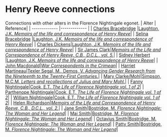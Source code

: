 # Henry Reeve connections
Connections with other alters in the Florence Nightingale egonet.
| Alter  | Reference|
| ------------- |------------- |
| [Charles Bracebridge](https://github.com/altealo/FNTest/blob/master/AltersReferences/CharlesBracebridge.md)  |[Laughton, J.K. *Memoirs of the life and correspondence of Henry Reeve*](https://archive.org/details/memoirslifeandc01reevgoog/page/n9/mode/2up)|
| [Selina Bracebridge](https://github.com/altealo/FNTest/blob/master/AltersReferences/SelinaBracebridge.md)  |[Laughton, J.K. *Memoirs of the life and correspondence of Henry Reeve*](https://archive.org/details/memoirslifeandc01reevgoog/page/n9/mode/2up)|
| [Charles Dickens](https://github.com/altealo/FNTest/blob/master/AltersReferences/CharlesDickens.md)|[Laughton, J.K. *Memoirs of the life and correspondence of Henry Reeve*](https://archive.org/details/memoirslifeandc01reevgoog/page/n198)|
| [Sir James Clark](https://github.com/altealo/FNTest/blob/master/AltersReferences/JamesClark.md)|[*Memoirs of the Life and Correspondence of Henry Reeve, C.B., D.C.L., vol. 5.*](https://novel.onlinehere.net/chapter/memoirs-of-the-life-and-correspondence-of-henry-reeve-cb-dcl/part-5-151763.html)|
| [Sidney Herbert](https://github.com/altealo/FNTest/blob/master/AltersReferences/SidneyHerbert.md)  |[Laughton, J.K. *Memoirs of the life and correspondence of Henry Reeve*](https://archive.org/details/memoirslifeandc01reevgoog/page/n9/mode/2up)|
| [John Macdonald](https://github.com/altealo/FNTest/blob/master/AltersReferences/JohnMacdonald.md)|[*War Correspondents in the Crimean*](https://www.countryjoe.com/nightingale/warcorr.htm)|
| [Harriet Martineau](https://github.com/altealo/FNTest/blob/master/AltersReferences/HarrietMartineau.md)|[Texler Segal, M., Demos, V. *Advancing Gender Research from the Nineteenth to the Twenty-First Centuries.*](https://books.google.co.uk/books?id=y6lffSY5rlYC&pg=PA46&lpg=PA46&dq=HENRY+REEVE+AND+FANNY+NIGHTINGALE&source=bl&ots=qCTgTphNpF&sig=ACfU3U1xzXbcW8MPWo_KSEPijbRDUqZaUQ&hl=en&sa=X&ved=2ahUKEwjSjr7L5tzkAhXLShUIHarPDmQQ6AEwC3oECAkQAQ#v=onepage&q=HENRY%20REEVE%20AND%20FANNY%20NIGHTINGALE&f=false)|
| [Mary Clarke/Mohl](https://github.com/altealo/FNTest/blob/master/AltersReferences/MaryClarke.md)|[Simpson, M.C.M. *Letters and recollections of Julius and Mary Mohl.*](https://archive.org/stream/lettersrecollect00simpiala/lettersrecollect00simpiala_djvu.txt)|
| [Fanny Nightingale](https://github.com/altealo/FNTest/blob/master/AltersReferences/FannyNightingale.md)|[Cook, E.T. *The Life of Florence Nightingale vol. 1 of 2*](https://www.gutenberg.org/files/40057/40057-h/40057-h.htm)|
| [Parthenope Nightingale](https://github.com/altealo/FNTest/blob/master/AltersReferences/ParthenopeNightingale.md)|[Cook, E.T. *The Life of Florence Nightingale vol. 1 of 2*](https://www.gutenberg.org/files/40057/40057-h/40057-h.htm)|
| [William Nightingale](https://github.com/altealo/FNTest/blob/master/AltersReferences/WilliamNightingale.md)|[Cook, E.T. *The Life of Florence Nightingale vol. 1 of 2*](https://www.gutenberg.org/files/40057/40057-h/40057-h.htm)|
| [Helen Richardson](https://github.com/altealo/FNTest/blob/master/AltersReferences/HelenRichardson.md)|[*Memoirs of the Life and Correspondence of Henry Reeve, C.B., D.C.L., vol. 2.*](https://books.google.co.uk/books?id=ztBaDwAAQBAJ&pg=PA134&lpg=PA134)|
| [Jane Smith](https://github.com/altealo/FNTest/blob/master/AltersReferences/JaneSmith.md)|[Bostridge, M. *Florence Nightingale: The Woman and Her Legend*](https://books.google.co.uk/books?id=OsCiBgAAQBAJ&pg=PR334&lpg=PR334&dq=hilary+bonham+carter+and+henry+reeve&source=bl&ots=3G8WRwk5t-&sig=ACfU3U3sPzsPUrxGQI7K-Z9txLlbTQEFZg&hl=en&sa=X&ved=2ahUKEwjq1-3V7ofmAhUDUcAKHe2BBMkQ6AEwFXoECAkQAQ#v=onepage&q=HENRY%20REEVE&f=false)|
| [Mai Smith](https://github.com/altealo/FNTest/blob/master/AltersReferences/MaiSmith.md)|[Bostridge, M. *Florence Nightingale: The Woman and Her Legend*](https://books.google.co.uk/books?id=OsCiBgAAQBAJ&pg=PR334&lpg=PR334&dq=hilary+bonham+carter+and+henry+reeve&source=bl&ots=3G8WRwk5t-&sig=ACfU3U3sPzsPUrxGQI7K-Z9txLlbTQEFZg&hl=en&sa=X&ved=2ahUKEwjq1-3V7ofmAhUDUcAKHe2BBMkQ6AEwFXoECAkQAQ#v=onepage&q=HENRY%20REEVE&f=false)|
| [Octavius Smith](https://github.com/altealo/FNTest/blob/master/AltersReferences/OctaviusSmith.md)|[Bostridge, M. *Florence Nightingale: The Woman and Her Legend*](https://books.google.co.uk/books?id=OsCiBgAAQBAJ&pg=PR334&lpg=PR334&dq=hilary+bonham+carter+and+henry+reeve&source=bl&ots=3G8WRwk5t-&sig=ACfU3U3sPzsPUrxGQI7K-Z9txLlbTQEFZg&hl=en&sa=X&ved=2ahUKEwjq1-3V7ofmAhUDUcAKHe2BBMkQ6AEwFXoECAkQAQ#v=onepage&q=HENRY%20REEVE&f=false)|
| [Patty Smith](https://github.com/altealo/FNTest/blob/master/AltersReferences/PattySmith.md)|[Bostridge, M. *Florence Nightingale: The Woman and Her Legend*](https://books.google.co.uk/books?id=OsCiBgAAQBAJ&pg=PR334&lpg=PR334&dq=hilary+bonham+carter+and+henry+reeve&source=bl&ots=3G8WRwk5t-&sig=ACfU3U3sPzsPUrxGQI7K-Z9txLlbTQEFZg&hl=en&sa=X&ved=2ahUKEwjq1-3V7ofmAhUDUcAKHe2BBMkQ6AEwFXoECAkQAQ#v=onepage&q=HENRY%20REEVE&f=false)|
